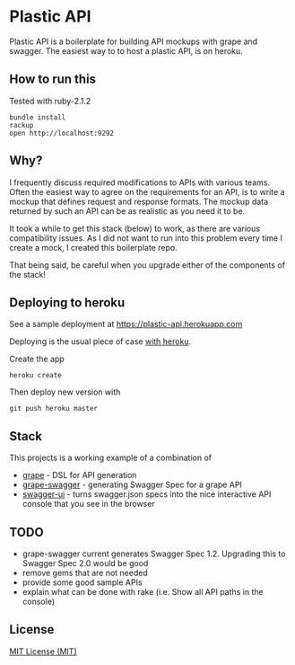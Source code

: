 # Plastic API

Plastic API is a boilerplate for building API mockups with grape and swagger.
The easiest way to to host a plastic API, is on heroku.

## How to run this

Tested with ruby-2.1.2

    bundle install
    rackup
    open http://localhost:9292

## Why?

I frequently discuss required modifications to APIs with various teams.
Often the easiest way to agree on the requirements for an API, is to write a mockup that defines request
and response formats. The mockup data returned by such an API can be as realistic as you need it to be.

It took a while to get this stack (below) to work, as there are various compatibility issues.
As I did not want to run into this problem every time I create a mock, I created this boilerplate repo.

That being said, be careful when you upgrade either of the components of the stack!

## Deploying to heroku

See a sample deployment at https://plastic-api.herokuapp.com

Deploying is the usual piece of case [with heroku](https://devcenter.heroku.com/articles/git).

Create the app

    heroku create

Then deploy new version with

    git push heroku master

## Stack

This projects is a working example of a combination of
- [grape](https://github.com/ruby-grape/grape) - DSL for API generation
- [grape-swagger](https://github.com/ruby-grape/grape-swagger) - generating Swagger Spec for a grape API
- [swagger-ui](https://github.com/swagger-api/swagger-ui) - turns swagger.json specs into the nice interactive API console that you see in the browser

## TODO

- grape-swagger current generates Swagger Spec 1.2. Upgrading this to Swagger Spec 2.0 would be good
- remove gems that are not needed
- provide some good sample APIs
- explain what can be done with rake (i.e. Show all API paths in the console)

## License

[MIT License (MIT)](http://spier.mit-license.org/)
